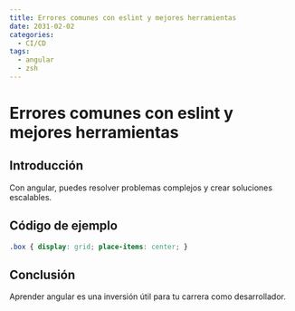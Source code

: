 ```yaml
---
title: Errores comunes con eslint y mejores herramientas
date: 2031-02-02
categories:
  - CI/CD
tags:
  - angular
  - zsh
---
```


# Errores comunes con eslint y mejores herramientas

## Introducción

Con angular, puedes resolver problemas complejos y crear soluciones escalables.

## Código de ejemplo

```css
.box { display: grid; place-items: center; }
```

## Conclusión

Aprender angular es una inversión útil para tu carrera como desarrollador.